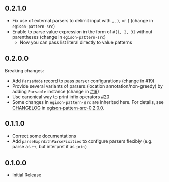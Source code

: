 ## 0.2.1.0

- Fix use of external parsers to delimit input with `,`, `)`, or `]` (change in `egison-pattern-src`)
- Enable to parse value expression in the form of `#[1, 2, 3]` without parentheses (change in `egison-pattern-src`)
  * Now you can pass list literal directly to value patterns

## 0.2.0.0

Breaking changes:
- Add `ParseMode` record to pass parser configurations (change in [#19](https://github.com/egison/egison-pattern-src/issues/19))
- Provide several variants of parsers (location annotation/non-greedy) by adding `Parsable` instance (change in [#19](https://github.com/egison/egison-pattern-src/issues/19))
- Use canonical way to print infix operators [#20](https://github.com/egison/egison-pattern-src/issues/19)
- Some changes in `egison-pattern-src` are inherited here. For details, see [CHANGELOG](https://hackage.haskell.org/package/egison-pattern-src-0.2.0.0/changelog) in [egison-pattern-src-0.2.0.0](https://hackage.haskell.org/package/egison-pattern-src-0.2.0.0).

## 0.1.1.0

- Correct some documentations
- Add `parseExprWithParseFixities` to configure parsers flexibly (e.g. parse as `++`, but interpret it as `join`)

## 0.1.0.0

- Initial Release
